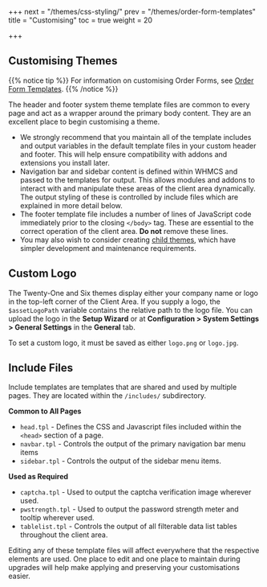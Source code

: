 +++
next = "/themes/css-styling/"
prev = "/themes/order-form-templates"
title = "Customising"
toc = true
weight = 20

+++

## Customising Themes

{{% notice tip %}}
For information on customising Order Forms, see [Order Form Templates](/themes/order-form-templates/).
{{% /notice %}}

The header and footer system theme template files are common to every page and act as a wrapper around the primary body content. They are an excellent place to begin customising a theme.

* We strongly recommend that you maintain all of the template includes and output variables in the default template files in your custom header and footer. This will help ensure compatibility with addons and extensions you install later.
* Navigation bar and sidebar content is defined within WHMCS and passed to the templates for output. This allows modules and addons to interact with and manipulate these areas of the client area dynamically. The output styling of these is controlled by include files which are explained in more detail below.
* The footer template file includes a number of lines of JavaScript code immediately prior to the closing `</body>` tag. These are essential to the correct operation of the client area. **Do not** remove these lines.
* You may also wish to consider creating [child themes](/themes/child-themes/), which have simpler development and maintenance requirements.

## Custom Logo

The Twenty-One and Six themes display either your company name or logo in the top-left corner of the Client Area. If you supply a logo, the `$assetLogoPath` variable contains the relative path to the logo file. You can upload the logo in the **Setup Wizard** or at **Configuration > System Settings > General Settings** in the **General** tab.

To set a custom logo, it must be saved as either `logo.png` or `logo.jpg`.

## Include Files

Include templates are templates that are shared and used by multiple pages. They are located within the `/includes/` subdirectory.

**Common to All Pages**

* `head.tpl` - Defines the CSS and Javascript files included within the `<head>` section of a page.
* `navbar.tpl` - Controls the output of the primary navigation bar menu items
* `sidebar.tpl` - Controls the output of the sidebar menu items.

**Used as Required**

* `captcha.tpl` - Used to output the captcha verification image wherever used.
* `pwstrength.tpl` - Used to output the password strength meter and tooltip wherever used.
* `tablelist.tpl` - Controls the output of all filterable data list tables throughout the client area.

Editing any of these template files will affect everywhere that the respective elements are used. One place to edit and one place to maintain during upgrades will help make applying and preserving your customisations easier.
